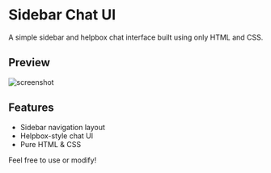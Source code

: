 # Sidebar Chat UI

A simple sidebar and helpbox chat interface built using only HTML and CSS.

## Preview

![screenshot](screenshot.png)

## Features
- Sidebar navigation layout
- Helpbox-style chat UI
- Pure HTML & CSS

Feel free to use or modify!